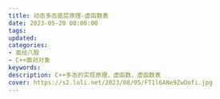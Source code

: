 ```yaml
---
title: 动态多态底层原理-虚函数表
date: 2023-05-20 00:00:00
tags:
updated:
categories:
- 面经八股
- C++面对对象
keywords:
description: C++多态的实现原理，虚函数，虚函数表
cover: https://s2.loli.net/2023/08/05/FT1l6ANe9ZwOofi.jpg
---
```


